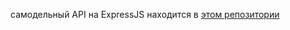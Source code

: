 самодельный API на ExpressJS находится в [этом репозитории](https://github.com/Materuilist/saunasokolskayabackend)
